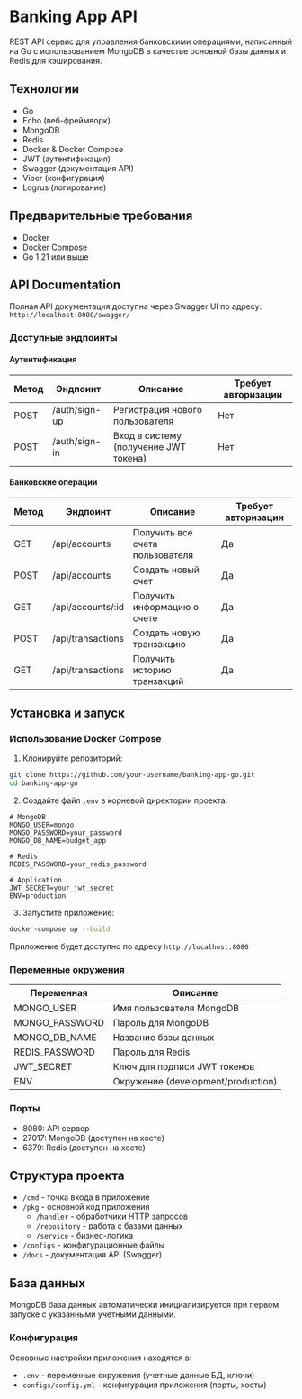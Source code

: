 # Banking App API

REST API сервис для управления банковскими операциями, написанный на Go с использованием MongoDB в качестве основной базы данных и Redis для кэширования.

## Технологии

- Go
- Echo (веб-фреймворк)
- MongoDB
- Redis
- Docker & Docker Compose
- JWT (аутентификация)
- Swagger (документация API)
- Viper (конфигурация)
- Logrus (логирование)

## Предварительные требования

- Docker
- Docker Compose
- Go 1.21 или выше

## API Documentation

Полная API документация доступна через Swagger UI по адресу: `http://localhost:8080/swagger/`

### Доступные эндпоинты
#### Аутентификация

| Метод | Эндпоинт      | Описание                    | Требует авторизации |
|-------|---------------|----------------------------|-------------------|
| POST  | /auth/sign-up | Регистрация нового пользователя | Нет |
| POST  | /auth/sign-in | Вход в систему (получение JWT токена) | Нет |

#### Банковские операции

| Метод | Эндпоинт      | Описание                    | Требует авторизации |
|-------|---------------|----------------------------|-------------------|
| GET   | /api/accounts    | Получить все счета пользователя | Да |
| POST  | /api/accounts    | Создать новый счет        | Да |
| GET   | /api/accounts/:id | Получить информацию о счете | Да |
| POST  | /api/transactions | Создать новую транзакцию   | Да |
| GET   | /api/transactions | Получить историю транзакций | Да |

## Установка и запуск

### Использование Docker Compose

1. Клонируйте репозиторий:
```bash
git clone https://github.com/your-username/banking-app-go.git
cd banking-app-go
```

2. Создайте файл `.env` в корневой директории проекта:
```env
# MongoDB
MONGO_USER=mongo
MONGO_PASSWORD=your_password
MONGO_DB_NAME=budget_app

# Redis
REDIS_PASSWORD=your_redis_password

# Application
JWT_SECRET=your_jwt_secret
ENV=production
```

3. Запустите приложение:
```bash
docker-compose up --build
```

Приложение будет доступно по адресу `http://localhost:8080`

### Переменные окружения

| Переменная    | Описание                           |
|---------------|------------------------------------|
| MONGO_USER    | Имя пользователя MongoDB           |
| MONGO_PASSWORD| Пароль для MongoDB                 |
| MONGO_DB_NAME | Название базы данных               |
| REDIS_PASSWORD| Пароль для Redis                   |
| JWT_SECRET    | Ключ для подписи JWT токенов       |
| ENV           | Окружение (development/production) |

### Порты

- 8080: API сервер
- 27017: MongoDB (доступен на хосте)
- 6379: Redis (доступен на хосте)

## Структура проекта

- `/cmd` - точка входа в приложение
- `/pkg` - основной код приложения
  - `/handler` - обработчики HTTP запросов
  - `/repository` - работа с базами данных
  - `/service` - бизнес-логика
- `/configs` - конфигурационные файлы
- `/docs` - документация API (Swagger)

## База данных

MongoDB база данных автоматически инициализируется при первом запуске с указанными учетными данными.

### Конфигурация

Основные настройки приложения находятся в:
- `.env` - переменные окружения (учетные данные БД, ключи)
- `configs/config.yml` - конфигурация приложения (порты, хосты)
